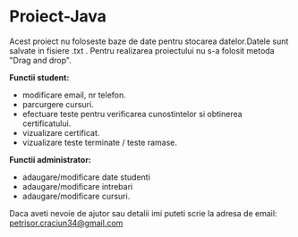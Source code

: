 # Proiect-Java


Acest proiect nu foloseste baze de date pentru stocarea datelor.Datele sunt salvate in fisiere .txt .
Pentru realizarea proiectului nu s-a folosit metoda "Drag and drop".

<b> Functii student: </b>
- modificare email, nr telefon.
- parcurgere cursuri.
- efectuare teste pentru verificarea cunostintelor si obtinerea certificatului.
- vizualizare certificat.
- vizualizare teste terminate / teste ramase.

<b> Functii administrator: </b>
- adaugare/modificare date studenti
- adaugare/modificare intrebari
- adaugare/modificare cursuri.

Daca aveti nevoie de ajutor sau detalii imi puteti scrie la adresa de email: petrisor.craciun34@gmail.com
